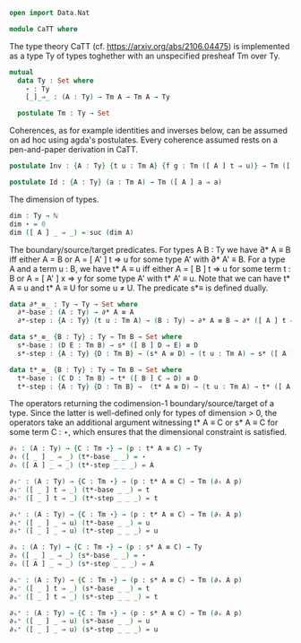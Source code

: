 ```agda
open import Data.Nat
```

```agda
module CaTT where
```

The type theory CaTT (cf. https://arxiv.org/abs/2106.04475) is implemented as a type Ty of types
toghether with an unspecified presheaf Tm over Ty.

```agda
mutual
  data Ty : Set where
    ⋆ : Ty
    [_]_⇒_ : (A : Ty) → Tm A → Tm A → Ty

  postulate Tm : Ty → Set
```

Coherences, as for example identities and inverses below, can be assumed on ad hoc using agda's
postulates. Every coherence assumed rests on a pen-and-paper derivation in CaTT.

```agda
postulate Inv : {A : Ty} {t u : Tm A} {f g : Tm ([ A ] t ⇒ u)} → Tm ([ _ ] f ⇒ g) → Tm ([ _ ] g ⇒ f)

postulate Id : {A : Ty} (a : Tm A) → Tm ([ A ] a ⇒ a)
```

The dimension of types.

```agda
dim : Ty → ℕ
dim ⋆ = 0
dim ([ A ] _ ⇒ _) = suc (dim A)
```

The boundary/source/target predicates. For types A B : Ty we have ∂* A ≡ B iff either A = B or
A = [ A' ] t ⇒ u for some type A' with ∂* A' ≡ B. For a type A and a term u : B, we have t* A ≡ u
iff either A = [ B ] t ⇒ u for some term t : B or A = [ A' ] x ⇒ y for some type A' with t* A' ≡ u.
Note that we can have t* A ≡ u and t* A ≡ U for some u ≠ U. The predicate s*_≡_ is defined dually.

```agda
data ∂*_≡_ : Ty → Ty → Set where
  ∂*-base : (A : Ty) → ∂* A ≡ A
  ∂*-step : {A : Ty} (t u : Tm A) → (B : Ty) → ∂* A ≡ B → ∂* ([ A ] t ⇒ u) ≡ B

data s*_≡_ {B : Ty} : Ty → Tm B → Set where 
  s*-base : (D E : Tm B) → s* ([ B ] D ⇒ E) ≡ D
  s*-step : {A : Ty} {D : Tm B} → (s* A ≡ D) → (t u : Tm A) → s* ([ A ] t ⇒ u) ≡ D

data t*_≡_ {B : Ty} : Ty → Tm B → Set where 
  t*-base : (C D : Tm B) → t* ([ B ] C ⇒ D) ≡ D
  t*-step : {A : Ty} {D : Tm B} →  (t* A ≡ D) → (t u : Tm A) → t* ([ A ] t ⇒ u) ≡ D
```

The operators returning the codimension-1 boundary/source/target of a type. Since the latter is
well-defined only for types of dimension > 0, the operators take an additional argument witnessing
t* A ≡ C or s* A ≡ C for some term C : ⋆, which ensures that the dimensional constraint is
satisfied.  

```agda
∂ₜ : (A : Ty) → {C : Tm ⋆} → (p : t* A ≡ C) → Ty
∂ₜ ([ _ ] _ ⇒ _) (t*-base _ _) = ⋆
∂ₜ ([ A ] _ ⇒ _) (t*-step _ _ _) = A

∂ₜ⁻ : (A : Ty) → {C : Tm ⋆} → (p : t* A ≡ C) → Tm (∂ₜ A p)
∂ₜ⁻ ([ _ ] t ⇒ _) (t*-base _ _) = t
∂ₜ⁻ ([ _ ] t ⇒ _) (t*-step _ _ _) = t

∂ₜ⁺ : (A : Ty) → {C : Tm ⋆} → (p : t* A ≡ C) → Tm (∂ₜ A p)
∂ₜ⁺ ([ _ ] _ ⇒ u) (t*-base _ _) = u
∂ₜ⁺ ([ _ ] _ ⇒ u) (t*-step _ _ _) = u

∂ₛ : (A : Ty) → {C : Tm ⋆} → (p : s* A ≡ C) → Ty
∂ₛ ([ _ ] _ ⇒ _) (s*-base _ _) = ⋆
∂ₛ ([ A ] _ ⇒ _) (s*-step _ _ _) = A

∂ₛ⁻ : (A : Ty) → {C : Tm ⋆} → (p : s* A ≡ C) → Tm (∂ₛ A p)
∂ₛ⁻ ([ _ ] t ⇒ _) (s*-base _ _) = t
∂ₛ⁻ ([ _ ] t ⇒ _) (s*-step _ _ _) = t

∂ₛ⁺ : (A : Ty) → {C : Tm ⋆} → (p : s* A ≡ C) → Tm (∂ₛ A p)
∂ₛ⁺ ([ _ ] _ ⇒ u) (s*-base _ _) = u
∂ₛ⁺ ([ _ ] _ ⇒ u) (s*-step _ _ _) = u
```